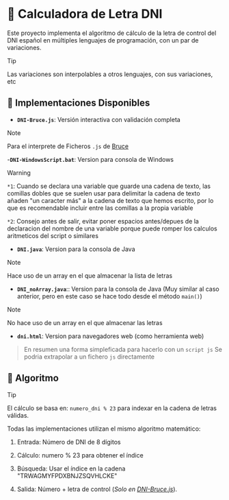 # 🪪 Calculadora de Letra DNI  
Este proyecto implementa el algoritmo de cálculo de la letra de control del DNI español en múltiples lenguajes de programación, con un par de variaciones.
> [!TIP]
> Las variaciones son interpolables a otros lenguajes, con sus variaciones, etc  
  
## 🚀 Implementaciones Disponibles  
  
- **`DNI-Bruce.js`**: Versión interactiva con validación completa 
> [!NOTE]
> Para el interprete de Ficheros `.js` de [Bruce](https://github.com/pr3y/Bruce/wiki/) 

-**`DNI-WindowsScript.bat`**: Version para consola de Windows
> [!WARNING]
> `*1`: Cuando se declara una variable que guarde una cadena de texto, las comillas dobles que se suelen usar para delimitar la cadena de texto añaden "un caracter más"
> a la cadena de texto que hemos escrito, por lo que es recomendable incluir entre las comillas a la propia variable
>
> `*2`: Consejo antes de salir, evitar poner espacios antes/depues de la declaracion del nombre de una variable porque puede romper los calculos aritmeticos del script o similares

- **`DNI.java`**: Version para la consola de Java
> [!NOTE]
> Hace uso de un array en el que almacenar la lista de letras

- **`DNI_noArray.java`**:: Version para la consola de Java (Muy similar al caso anterior, pero en este caso se hace todo desde el método `main()`)
> [!NOTE]
> No hace uso de un array en el que almacenar las letras

- **`dni.html`**: Version para navegadores web (como herramienta web)
> En resumen una forma simpleficada para hacerlo con un `script js`
> Se podria extrapolar a un fichero `js` directamente


## 🔧 Algoritmo
> [!TIP]
> El cálculo se basa en: `numero_dni % 23` para indexar en la cadena de letras válidas.
>
> Todas las implementaciones utilizan el mismo algoritmo matemático:

1. Entrada: Número de DNI de 8 dígitos
2. Cálculo: numero % 23 para obtener el índice
3. Búsqueda: Usar el índice en la cadena "TRWAGMYFPDXBNJZSQVHLCKE"

4. Salida: Número + letra de control (_Solo en [DNI-Bruce.js](https://github.com/rkatins/DNI/blob/main/DNI-Bruce.js)_).

